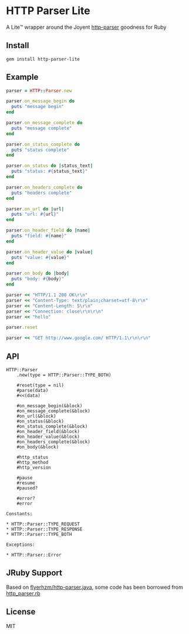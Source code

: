 # HTTP Parser Lite

A Lite&trade; wrapper around the Joyent [http-parser](https://github.com/joyent/http-parser) goodness for Ruby

## Install

```
gem install http-parser-lite
```

## Example

```ruby
parser = HTTP::Parser.new

parser.on_message_begin do
  puts "message begin"
end

parser.on_message_complete do
  puts "message complete"
end

parser.on_status_complete do
  puts "status complete"
end

parser.on_status do |status_text|
  puts "status: #{status_text}"
end

parser.on_headers_complete do
  puts "headers complete"
end

parser.on_url do |url|
  puts "url: #{url}"
end

parser.on_header_field do |name|
  puts "field: #{name}"
end

parser.on_header_value do |value|
  puts "value: #{value}"
end

parser.on_body do |body|
  puts "body: #{body}"
end

parser << "HTTP/1.1 200 OK\r\n"
parser << "Content-Type: text/plain;charset=utf-8\r\n"
parser << "Content-Length: 5\r\n"
parser << "Connection: close\r\n\r\n"
parser << "hello"

parser.reset

parser << "GET http://www.google.com/ HTTP/1.1\r\n\r\n"
```

## API

```
HTTP::Parser
    .new(type = HTTP::Parser::TYPE_BOTH)

    #reset(type = nil)
    #parse(data)
    #<<(data)

    #on_message_begin(&block)
    #on_message_complete(&block)
    #on_url(&block)
    #on_status(&block)
    #on_status_complete(&block)
    #on_header_field(&block)
    #on_header_value(&block)
    #on_headers_complete(&block)
    #on_body(&block)

    #http_status
    #http_method
    #http_version

    #pause
    #resume
    #paused?

    #error?
    #error

Constants:

* HTTP::Parser::TYPE_REQUEST
* HTTP::Parser::TYPE_RESPONSE
* HTTP::Parser::TYPE_BOTH

Exceptions:

* HTTP::Parser::Error
```

## JRuby Support

Based on [flyerhzm/http-parser.java](https://github.com/flyerhzm/http-parser.java), some code has been borrowed from
[http_parser.rb](https://github.com/tmm1/http_parser.rb)

## License

MIT
